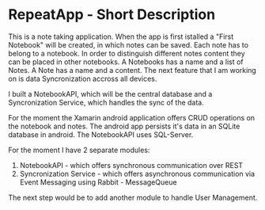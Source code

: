 # RepeatApp - Short Description

This is a note taking application. When the app is first istalled a "First Notebook" will be created, in which notes can be saved. Each note has to belong to a notebook. In order to distinguish different notes content they can be placed in other notebooks.
A Notebooks has a name and a list of Notes.
A Note has a name and a content.
The next feature that I am working on is data Syncronization accross all devices.

I built a NotebookAPI, which will be the central database and a Syncronization Service, which handles the sync of the data.

For the moment the Xamarin android application offers CRUD operations on the notebook and notes.
The android app persists it's data in an SQLite database in android. The NotebookAPI uses SQL-Server.

For the moment I have 2 separate modules:
1. NotebookAPI - which offers synchronous communication over REST
2. Syncronization Service - which offers asynchronous communication via Event Messaging using Rabbit - MessageQueue

The next step would be to add another module to handle User Management.